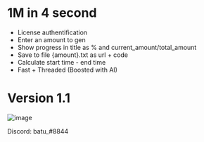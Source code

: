 # 1M in 4 second
+ License authentification
+ Enter an amount to gen
+ Show progress in title as % and current_amount/total_amount
+ Save to file {amount}.txt as url + code
+ Calculate start time - end time
+ Fast + Threaded (Boosted with AI)

# Version 1.1
![image](https://user-images.githubusercontent.com/120246386/236617955-c5254330-7da8-42be-bf96-a6b9b960bcd3.png)

Discord: batu_#8844
